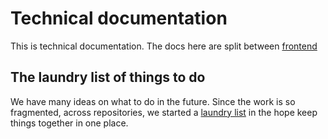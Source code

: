 # Technical documentation

This is technical documentation. The docs here are split between [frontend](./frontend/ndsl_features.md)

## The laundry list of things to do

We have many ideas on what to do in the future. Since the work is so fragmented, across repositories, we started a [laundry list](./laundry-list.md) in the hope keep things together in one place.
